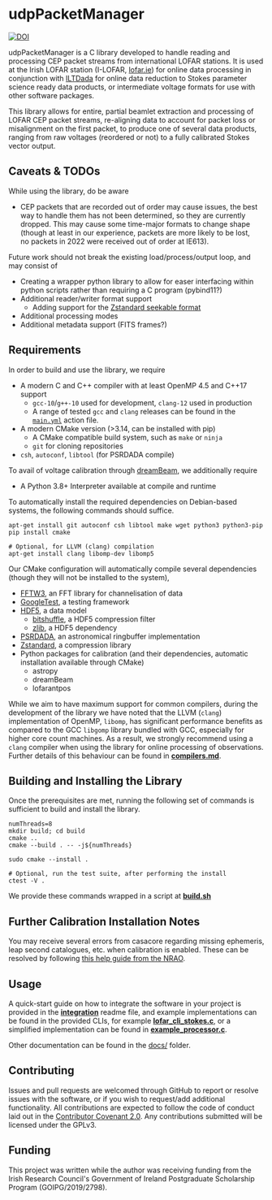 udpPacketManager
================
[![DOI](https://zenodo.org/badge/DOI/10.5281/zenodo.4249771.svg)](https://doi.org/10.5281/zenodo.4249771)

udpPacketManager is a C library developed to handle reading and processing CEP packet streams from international LOFAR stations. It is used 
at the Irish LOFAR station (I-LOFAR, [lofar.ie](https://lofar.ie)) for online data processing in conjunction with 
[ILTDada](https://github.com/David-McKenna/ILTDada) for online data reduction to Stokes parameter science ready data products, or 
intermediate voltage formats for use with other software packages.

This library allows for entire, partial beamlet extraction and processing of LOFAR CEP packet streams, re-aligning data to account for 
packet loss or misalignment on the first packet, to produce one of several data products, ranging from raw voltages (reordered or not) to a 
fully calibrated Stokes vector output.

Caveats & TODOs
-------
While using the library, do be aware
- CEP packets that are recorded out of order may cause issues, the best way to handle them has not been determined, so they are currently 
  dropped. This may cause some time-major formats to change shape (though at least in our experience, packets are more likely to be lost,  
  no packets in 2022 were received out of order at IE613).

Future work should not break the existing load/process/output loop, and may consist of
- Creating a wrapper python library to allow for easer interfacing within python scripts rather than requiring a C program (pybind11?)
- Additional reader/writer format support
  - Adding support for the [Zstandard seekable format](https://github.com/facebook/zstd/blob/dev/contrib/seekable_format/zstd_seekable_compression_format.md)  
- Additional processing modes
- Additional metadata support (FITS frames?)

Requirements
------------
In order to build and use the library, we require
- A modern C and C++ compiler with at least OpenMP 4.5 and C++17 support
  - `gcc-10`/`g++-10` used for development, `clang-12` used in production
  - A range of tested `gcc` and `clang` releases can be found in the [`main.yml`](.github/workflows/main.yml) action file.
- A modern CMake version (>3.14, can be installed with pip)
  - A CMake compatible build system, such as `make` or `ninja`
  - `git` for cloning repositories
- `csh`, `autoconf`, `libtool` (for PSRDADA compile)

To avail of voltage calibration through [dreamBeam](https://github.com/2baOrNot2ba/dreamBeam), we additionally require
- A Python 3.8+ Interpreter available at compile and runtime

To automatically install the required dependencies on Debian-based systems, the following commands should suffice.
```shell
apt-get install git autoconf csh libtool make wget python3 python3-pip
pip install cmake

# Optional, for LLVM (clang) compilation
apt-get install clang libomp-dev libomp5
```

Our CMake configuration will automatically compile several dependencies (though they will not be installed to the system),
- [FFTW3](https://www.fftw.org/), an FFT library for channelisation of data
- [GoogleTest](https://github.com/google/googletest), a testing framework
- [HDF5](https://github.com/HDFGroup/hdf5), a data model
  - [bitshuffle](https://github.com/kiyo-masui/bitshuffle), a HDF5 compression filter
  - [zlib](https://github.com/madler/zlib), a HDF5 dependency
- [PSRDADA](https://psrdada.sourceforge.net/), an astronomical ringbuffer implementation
- [Zstandard](https://github.com/facebook/zstd), a compression library
- Python packages for calibration (and their dependencies, automatic installation available through CMake)
  - astropy
  - dreamBeam
  - lofarantpos

While we aim to have maximum support for common compilers, during the development of the library we have noted that the LLVM (`clang`) 
implementation of OpenMP, `libomp`, has significant performance benefits as compared to the GCC `libgomp` library bundled with GCC, 
especially for higher core count machines. As a result, we strongly recommend using a `clang` compiler when using the library for online 
processing of observations. Further details of this behaviour can be found in **[compilers.md](docs/compilers.md)**.

Building and Installing the Library
-----------------------------------
Once the prerequisites are met, running the following set of commands is sufficient to build and install the library.

```shell
numThreads=8
mkdir build; cd build
cmake ..
cmake --build . -- -j${numThreads}

sudo cmake --install .

# Optional, run the test suite, after performing the install
ctest -V .
```
We provide these commands wrapped in a script at **[build.sh](build.sh)**

Further Calibration Installation Notes
--------------------------------------
You may receive several errors from casacore regarding missing ephemeris, leap second catalogues, etc. when calibration is enabled. These 
can be resolved by following 
[this help guide from the NRAO](https://casaguides.nrao.edu/index.php?title=Fixing_out_of_date_TAI_UTC_tables_%28missing_information_on_leap_seconds%29).

Usage
-----
A quick-start guide on how to integrate the software in your project is provided in the **[integration](docs/README_INTEGRATION.md)** readme 
file, and  example implementations can be found in the provided CLIs, for example **[lofar_cli_stokes.c](src/CLI/lofar_cli_stokes.c)**, or 
a simplified implementation can be found in **[example_processor.c](docs/examples/example_processor.c)**.

Other documentation can be found in the [docs/](docs) folder.

Contributing
------------

Issues and pull requests are welcomed through GitHub to report or resolve issues with the software, or if you wish to request/add additional 
functionality. All contributions are expected to follow the code of conduct laid out in the 
[Contributor Covenant 2.0](https://www.contributor-covenant.org/version/2/0/code_of_conduct/). Any contributions submitted will be licensed under 
the GPLv3.

Funding
-------
This project was written while the author was receiving funding from the Irish Research Council's Government of Ireland
Postgraduate Scholarship Program (GOIPG/2019/2798).